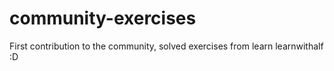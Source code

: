 # community-exercises
First contribution to the community, solved exercises from learn learnwithalf :D
